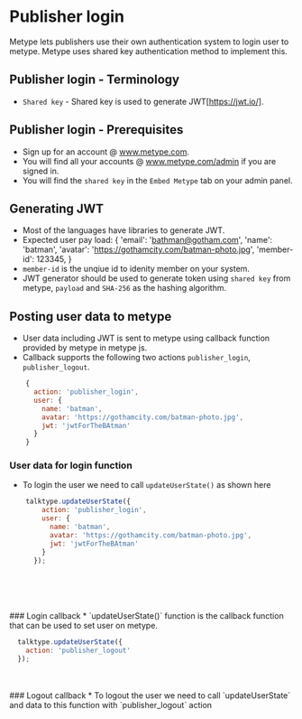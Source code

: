 # Publisher login

Metype lets publishers use their own authentication system to login user to metype. Metype uses shared key authentication method to implement this.

## Publisher login - Terminology
* `Shared key` - Shared key is used to generate JWT[https://jwt.io/].

## Publisher login - Prerequisites

* Sign up for an account @ www.metype.com.
* You will find all your accounts @ www.metype.com/admin if you are signed in.
* You will find the `shared key` in the `Embed Metype` tab on your admin panel.

## Generating JWT

* Most of the languages have libraries to generate JWT.
* Expected user pay load:
  {
    'email': 'bathman@gotham.com',
    'name': 'batman',
    'avatar': 'https://gothamcity.com/batman-photo.jpg',
    'member-id': 123345,
  }
* `member-id` is the unqiue id to idenity member on your system.
* JWT generator should be used to generate token using `shared key` from metype, `payload` and `SHA-256` as the hashing algorithm.

## Posting user data to metype
* User data including JWT is sent to metype using callback function provided by metype in metype js.
* Callback supports the following two actions `publisher_login`, `publisher_logout`.

```javascript
    {
      action: 'publisher_login',
      user: {
        name: 'batman',
        avatar: 'https://gothamcity.com/batman-photo.jpg',
        jwt: 'jwtForTheBAtman'
      }
    }
```
### User data for login function
*  To login the user we need to call `updateUserState()` as shown here

```javascript
    talktype.updateUserState({
        action: 'publisher_login',
        user: {
          name: 'batman',
          avatar: 'https://gothamcity.com/batman-photo.jpg',
          jwt: 'jwtForTheBAtman'
        }
      });
```
</br>
</br>
</br>
</br>
### Login callback
* `updateUserState()` function is the callback function that can be used to set user on metype.

```javascript
  talktype.updateUserState({
    action: 'publisher_logout'
  });
```
</br>
</br>
### Logout callback
* To logout the user we need to call `updateUserState` and data to this function with `publisher_logout` action
